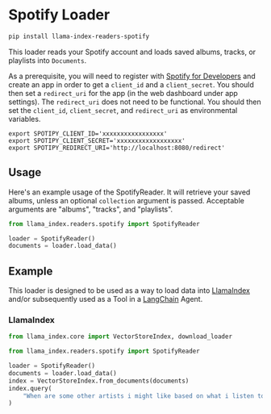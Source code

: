 # Spotify Loader

```bash
pip install llama-index-readers-spotify
```

This loader reads your Spotify account and loads saved albums, tracks, or playlists into `Documents`.

As a prerequisite, you will need to register with [Spotify for Developers](https://developer.spotify.com) and create an app in order to get a `client_id` and a `client_secret`. You should then set a `redirect_uri` for the app (in the web dashboard under app settings). The `redirect_uri` does not need to be functional. You should then set the `client_id`, `client_secret`, and `redirect_uri` as environmental variables.

`export SPOTIPY_CLIENT_ID='xxxxxxxxxxxxxxxxx'`\
`export SPOTIPY_CLIENT_SECRET='xxxxxxxxxxxxxxxxxx'`\
`export SPOTIPY_REDIRECT_URI='http://localhost:8080/redirect'`

## Usage

Here's an example usage of the SpotifyReader. It will retrieve your saved albums, unless an optional `collection` argument is passed. Acceptable arguments are "albums", "tracks", and "playlists".

```python
from llama_index.readers.spotify import SpotifyReader

loader = SpotifyReader()
documents = loader.load_data()
```

## Example

This loader is designed to be used as a way to load data into [LlamaIndex](https://github.com/run-llama/llama_index/tree/main/llama_index) and/or subsequently used as a Tool in a [LangChain](https://github.com/hwchase17/langchain) Agent.

### LlamaIndex

```python
from llama_index.core import VectorStoreIndex, download_loader

from llama_index.readers.spotify import SpotifyReader

loader = SpotifyReader()
documents = loader.load_data()
index = VectorStoreIndex.from_documents(documents)
index.query(
    "When are some other artists i might like based on what i listen to ?"
)
```
